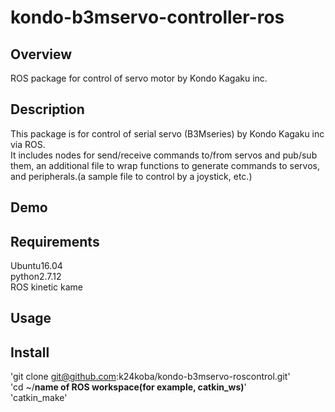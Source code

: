 # kondo-b3mservo-controller-ros  
## Overview  
ROS package for control of servo motor by Kondo Kagaku inc.  
## Description  
This package is for control of serial servo (B3Mseries) by Kondo Kagaku inc via ROS.  
It includes nodes for send/receive commands to/from servos and pub/sub them, an additional file to wrap functions to generate commands to servos, and peripherals.(a sample file to control by a joystick, etc.)  
## Demo  

## Requirements
Ubuntu16.04  
python2.7.12  
ROS kinetic kame  

## Usage  
## Install
'git clone git@github.com:k24koba/kondo-b3mservo-roscontrol.git'  
'cd ~/**name of ROS workspace(for example, catkin_ws)**'  
'catkin_make'  

